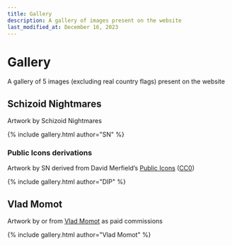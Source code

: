 ```yaml
---
title: Gallery
description: A gallery of images present on the website
last_modified_at: December 16, 2023
---
```


# Gallery
A gallery of 5 images (excluding real country flags) present on the website

## Schizoid Nightmares
Artwork by Schizoid Nightmares

{% include gallery.html author="SN" %}

### Public Icons derivations
Artwork by SN derived from David Merfield’s <a href="https://github.com/davidmerfield/Public-Icons" target="_blank">Public Icons</a> (<a href="https://github.com/davidmerfield/Public-Icons/blob/master/LICENSE" target="_blank">CC0</a>)

{% include gallery.html author="DIP" %}

## Vlad Momot
Artwork by or from <a href="https://vladmomotart.tumblr.com/" target="_blank">Vlad Momot</a> as paid commissions

{% include gallery.html author="Vlad Momot" %}